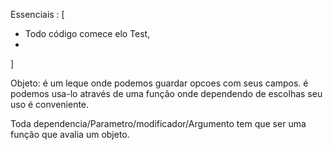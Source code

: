 Essenciais : [
- Todo código comece elo Test,
- 
]

Objeto: é um leque onde podemos guardar opcoes com seus campos. é podemos usa-lo através de uma função onde dependendo de escolhas seu uso é conveniente.

Toda dependencia/Parametro/modificador/Argumento tem que ser uma função que avalia um objeto.